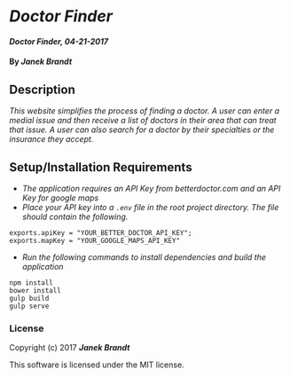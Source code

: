 # _Doctor Finder_

#### _Doctor Finder, 04-21-2017_

#### By _**Janek Brandt**_

## Description
_This website simplifies the process of finding a doctor. A user can enter a medial issue and then receive a list of doctors in their area that can treat that issue. A user can also search for a doctor by their specialties or the insurance they accept._


## Setup/Installation Requirements

* _The application requires an API Key from betterdoctor.com and an API Key for google maps_
* _Place your API key into a `.env` file in the root project directory. The file should contain the following._
```
exports.apiKey = "YOUR_BETTER_DOCTOR_API_KEY";
exports.mapKey = "YOUR_GOOGLE_MAPS_API_KEY"
```
* _Run the following commands to install dependencies and build the application_
```
npm install
bower install
gulp build
gulp serve
```

### License

Copyright (c) 2017 **_Janek Brandt_**

This software is licensed under the MIT license.
